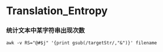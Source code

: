 # Translation_Entropy
### 统计文本中某字符串出现次数
`awk -v RS="@#$j" '{print gsub(/targetStr/,"&")}' filename`
